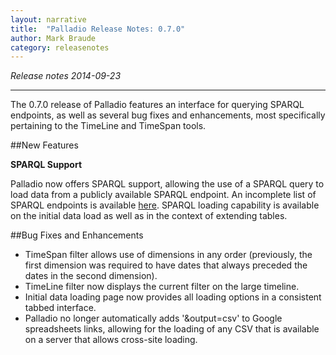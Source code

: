 ```yaml
---
layout: narrative
title:  "Palladio Release Notes: 0.7.0"
author: Mark Braude
category: releasenotes
---
```


<!-- date:   2014-09-23 09:00:00
categories: release-notes
published: true
excerpt: "New features and bug fixes in release 0.7.0"
tags: front -->

*Release notes 2014-09-23*

----

The 0.7.0 release of Palladio features an interface for querying SPARQL endpoints, as well as several bug fixes and enhancements, most specifically pertaining to the TimeLine and TimeSpan tools.

##New Features


**SPARQL Support**

Palladio now offers SPARQL support, allowing the use of a SPARQL query to load data from a publicly available SPARQL endpoint. An incomplete list of SPARQL endpoints is available [here](http://www.w3.org/wiki/SparqlEndpoints).
SPARQL loading capability is available on the initial data load as well as in the context of extending tables.


##Bug Fixes and Enhancements

* TimeSpan filter allows use of dimensions in any order (previously, the first dimension was required to have dates that always preceded the dates in the second dimension).
* TimeLine filter now displays the current filter on the large timeline.
* Initial data loading page now provides all loading options in a consistent tabbed interface.
* Palladio no longer automatically adds '&output=csv' to Google spreadsheets links, allowing for the loading of any CSV that is available on a server that allows cross-site loading.
